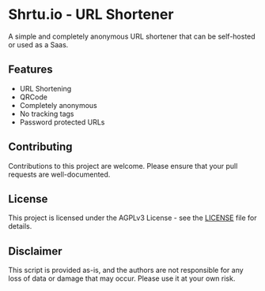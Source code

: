 # Shrtu.io - URL Shortener

A simple and completely anonymous URL shortener that can be self-hosted or used as a Saas.

## Features

- URL Shortening
- QRCode
- Completely anonymous
- No tracking tags
- Password protected URLs

## Contributing

Contributions to this project are welcome. Please ensure that your pull requests are well-documented.

## License

This project is licensed under the AGPLv3 License - see the [LICENSE](LICENSE) file for details.

## Disclaimer

This script is provided as-is, and the authors are not responsible for any loss of data or damage that may occur. Please use it at your own risk.
